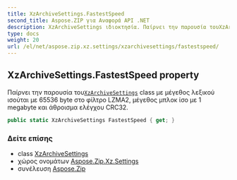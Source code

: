 ```yaml
---
title: XzArchiveSettings.FastestSpeed
second_title: Aspose.ZIP για Αναφορά API .NET
description: XzArchiveSettings ιδιοκτησία. Παίρνει την παρουσία τουXzArchiveSettings class με μέγεθος λεξικού ισούται με 65536 byte στο φίλτρο LZMA2 μέγεθος μπλοκ ίσο με 1 megabyte και άθροισμα ελέγχου CRC32.
type: docs
weight: 20
url: /el/net/aspose.zip.xz.settings/xzarchivesettings/fastestspeed/
---
```

## XzArchiveSettings.FastestSpeed property

Παίρνει την παρουσία του[`XzArchiveSettings`](../) class με μέγεθος λεξικού ισούται με 65536 byte στο φίλτρο LZMA2, μέγεθος μπλοκ ίσο με 1 megabyte και άθροισμα ελέγχου CRC32.

```csharp
public static XzArchiveSettings FastestSpeed { get; }
```

### Δείτε επίσης

* class [XzArchiveSettings](../)
* χώρος ονομάτων [Aspose.Zip.Xz.Settings](../../xzarchivesettings/)
* συνέλευση [Aspose.Zip](../../../)


